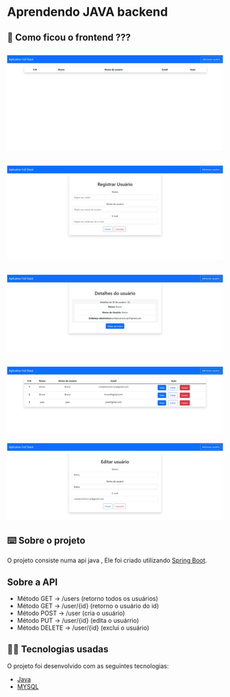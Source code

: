 # Aprendendo JAVA backend

## 👀 Como ficou o frontend ???

<img src="./img/1.jpg" width="600px"></img>
----------
<img src="./img/2.jpg" width="600px"></img>
----------
<img src="./img/3.jpg" width="600px"></img>
----------
<img src="./img/4.jpg" width="600px"></img>
----------
<img src="./img/5.jpg" width="600px"></img>


## ⌨️ Sobre o projeto

O projeto consiste numa api java , Ele foi criado utilizando [Spring Boot](https://start.spring.io/).

## Sobre a API

- Método GET -> /users (retorno todos os usuários)
- Método GET -> /user/{id} (retorno o usuário do id)
- Método POST -> /user (cria o usuário)
- Método PUT -> /user/{id} (edita o usuárrio)
- Método DELETE -> /user/{id} (exclui o usuário)

## 🧑‍💻 Tecnologias usadas

O projeto foi desenvolvido com as seguintes tecnologias:
- [Java](https://www.java.com/pt-BR/)
- [MYSQL](https://www.mysql.com/)

